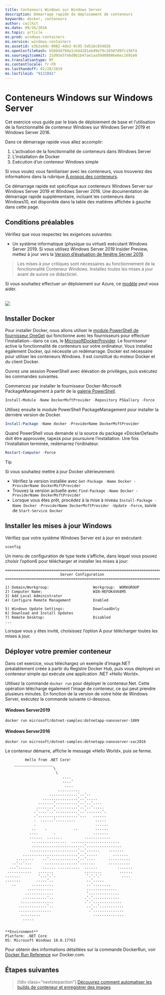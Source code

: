 ```yaml
---
title: Conteneurs Windows sur Windows Server
description: Démarrage rapide du déploiement de conteneurs
keywords: docker, conteneurs
author: cwilhit
ms.date: 09/26/2016
ms.topic: article
ms.prod: windows-containers
ms.service: windows-containers
ms.assetid: e3b2a4dc-9082-4de3-9c95-5d516c03482b
ms.openlocfilehash: b58bdd79da1c644281ebd9e79c16587d9fc156f4
ms.sourcegitcommit: 21d93e5febd9b1b47ae1aa59d08086e6ec1691e0
ms.translationtype: MT
ms.contentlocale: fr-FR
ms.lasthandoff: 02/28/2019
ms.locfileid: "9121041"
---
```

# <a name="windows-containers-on-windows-server"></a>Conteneurs Windows sur Windows Server

Cet exercice vous guide par le biais de déploiement de base et l’utilisation de la fonctionnalité de conteneur Windows sur Windows Server 2019 et Windows Server 2016.

Dans ce démarrage rapide vous allez accomplir:

1. L’activation de la fonctionnalité de conteneurs dans Windows Server
2. L’installation de Docker
3. Exécution d’un conteneur Windows simple

Si vous voulez vous familiariser avec les conteneurs, vous trouverez des informations dans la rubrique [À propos des conteneurs](../about/index.md).

Ce démarrage rapide est spécifique aux conteneurs Windows Server sur Windows Server 2019 et Windows Server 2016. Une documentation de démarrage rapide supplémentaire, incluant les conteneurs dans Windows10, est disponible dans la table des matières affichée à gauche dans cette page.

## <a name="prerequisites"></a>Conditions préalables

Vérifiez que vous respectez les exigences suivantes:
- Un système informatique (physique ou virtuel) exécutant Windows Server 2019. Si vous utilisez Windows Server 2019 Insider Preview, mettez à jour vers la [Version d’évaluation de fenêtre Server 2019](https://www.microsoft.com/en-us/evalcenter/evaluate-windows-server-2019 ).

> Les mises à jour critiques sont nécessaires au fonctionnement de la fonctionnalité Conteneur Windows. Installez toutes les mises à jour avant de suivre ce didacticiel.

Si vous souhaitez effectuer un déploiement sur Azure, ce [modèle](https://github.com/Microsoft/Virtualization-Documentation/tree/master/windows-server-container-tools/containers-azure-template) peut vous aider.

<br/>
<a href="https://portal.azure.com/#create/Microsoft.Template/uri/https%3A%2F%2Fraw.githubusercontent.com%2FMicrosoft%2FVirtualization-Documentation%2Flive%2Fwindows-server-container-tools%2Fcontainers-azure-template%2Fazuredeploy.json" target="_blank">
    <img src="https://azuredeploy.net/deploybutton.png"/>
</a>


## <a name="install-docker"></a>Installer Docker

Pour installer Docker, nous allons utiliser le [module PowerShell de fournisseur OneGet](https://github.com/oneget/oneget) qui fonctionne avec les fournisseurs pour effectuer l’installation--dans ce cas, le [MicrosoftDockerProvider](https://github.com/OneGet/MicrosoftDockerProvider). Le fournisseur active la fonctionnalité de conteneurs sur votre ordinateur. Vous installez également Docker, qui nécessite un redémarrage. Docker est nécessaire pour utiliser les conteneurs Windows. Il est constitué du moteur Docker et du client Docker.

Ouvrez une session PowerShell avec élévation de privilèges, puis exécutez les commandes suivantes.

Commencez par installer le fournisseur Docker-Microsoft PackageManagement à partir de la [galerie PowerShell](https://www.powershellgallery.com/packages/DockerMsftProvider).

```powershell
Install-Module -Name DockerMsftProvider -Repository PSGallery -Force
```

Utilisez ensuite le module PowerShell PackageManagement pour installer la dernière version de Docker.

```powershell
Install-Package -Name docker -ProviderName DockerMsftProvider
```

Quand PowerShell vous demande si la source du package «DockerDefault» doit être approuvée, tapez`A` pour poursuivre l’installation. Une fois l’installation terminée, redémarrez l’ordinateur.

```powershell
Restart-Computer -Force
```

> [!TIP]
> Si vous souhaitez mettre à jour Docker ultérieurement:
>  - Vérifiez la version installée avec `Get-Package -Name Docker -ProviderName DockerMsftProvider`
>  - Trouvez la version actuelle avec `Find-Package -Name Docker -ProviderName DockerMsftProvider`
>  - Lorsque vous êtes prêt, procédez à la mise à niveau `Install-Package -Name Docker -ProviderName DockerMsftProvider -Update -Force`, suivie de `Start-Service Docker`

## <a name="install-windows-updates"></a>Installer les mises à jour Windows

Vérifiez que votre système Windows Server est à jour en exécutant:

```console
sconfig
```

Un menu de configuration de type texte s’affiche, dans lequel vous pouvez choisir l’option6 pour télécharger et installer les mises à jour:

```console
===============================================================================
                         Server Configuration
===============================================================================

1) Domain/Workgroup:                    Workgroup:  WORKGROUP
2) Computer Name:                       WIN-HEFDK4V68M5
3) Add Local Administrator
4) Configure Remote Management          Enabled

5) Windows Update Settings:             DownloadOnly
6) Download and Install Updates
7) Remote Desktop:                      Disabled
...
```

Lorsque vous y êtes invité, choisissez l’option A pour télécharger toutes les mises à jour.

## <a name="deploy-your-first-container"></a>Déployer votre premier conteneur

Dans cet exercice, vous téléchargez un exemple d’image.NET préalablement créée à partir du Registre Docker Hub, puis vous déployez un conteneur simple qui exécute une application .NET «Hello World».  

Utilisez la commande `docker run` pour déployer le conteneur.Net. Cette opération télécharge également l’image de conteneur, ce qui peut prendre plusieurs minutes. En fonction de la version de votre hôte de Windows Server, exécutez la commande suivante ci-dessous.

#### <a name="windows-server-2019"></a>Windows Server2019

```console
docker run microsoft/dotnet-samples:dotnetapp-nanoserver-1809
```

#### <a name="windows-server-2016"></a>Windows Server2016

```console
docker run microsoft/dotnet-samples:dotnetapp-nanoserver-sac2016
```

Le conteneur démarre, affiche le message «Hello World», puis se ferme.

```console
         Hello from .NET Core!
    __________________
                      \
                       \
                          ....
                          ....'
                           ....
                        ..........
                    .............'..'..
                 ................'..'.....
               .......'..........'..'..'....
              ........'..........'..'..'.....
             .'....'..'..........'..'.......'.
             .'..................'...   ......
             .  ......'.........         .....
             .                           ......
            ..    .            ..        ......
           ....       .                 .......
           ......  .......          ............
            ................  ......................
            ........................'................
           ......................'..'......    .......
        .........................'..'.....       .......
     ........    ..'.............'..'....      ..........
   ..'..'...      ...............'.......      ..........
  ...'......     ...... ..........  ......         .......
 ...........   .......              ........        ......
.......        '...'.'.              '.'.'.'         ....
.......       .....'..               ..'.....
   ..       ..........               ..'........
          ............               ..............
         .............               '..............
        ...........'..              .'.'............
       ...............              .'.'.............
      .............'..               ..'..'...........
      ...............                 .'..............
       .........                        ..............
        .....


**Environment**
Platform: .NET Core
OS: Microsoft Windows 10.0.17763
```

Pour obtenir des informations détaillées sur la commande DockerRun, voir [Docker Run Reference]( https://docs.docker.com/engine/reference/run/) sur Docker.com.

## <a name="next-steps"></a>Étapes suivantes

> [!div class="nextstepaction"]
> [Découvrez comment automatiser les builds de conteneur et enregistrer des images](./quick-start-images.md)
